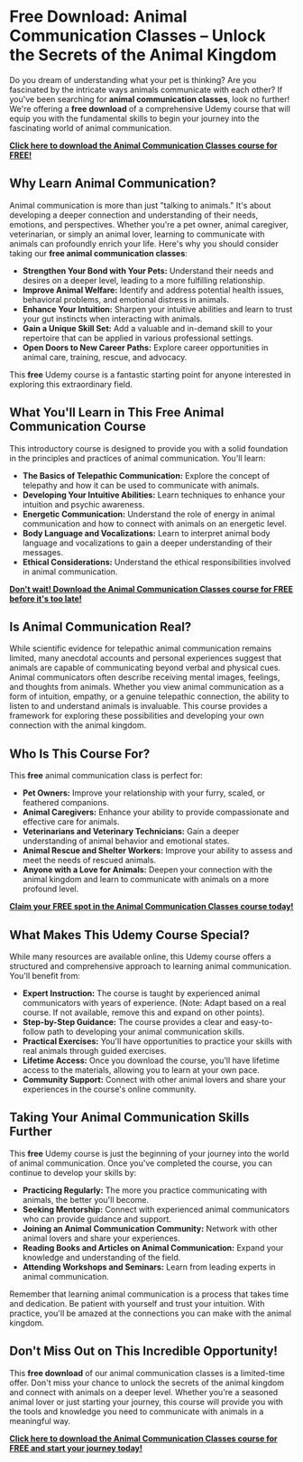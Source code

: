 # Free Download: Animal Communication Classes – Unlock the Secrets of the Animal Kingdom

Do you dream of understanding what your pet is thinking? Are you fascinated by the intricate ways animals communicate with each other? If you've been searching for **animal communication classes**, look no further! We're offering a **free download** of a comprehensive Udemy course that will equip you with the fundamental skills to begin your journey into the fascinating world of animal communication.

[**Click here to download the Animal Communication Classes course for FREE!**](https://udemywork.com/animal-communication-classes)

## Why Learn Animal Communication?

Animal communication is more than just "talking to animals." It's about developing a deeper connection and understanding of their needs, emotions, and perspectives. Whether you're a pet owner, animal caregiver, veterinarian, or simply an animal lover, learning to communicate with animals can profoundly enrich your life. Here's why you should consider taking our **free animal communication classes**:

*   **Strengthen Your Bond with Your Pets:** Understand their needs and desires on a deeper level, leading to a more fulfilling relationship.
*   **Improve Animal Welfare:** Identify and address potential health issues, behavioral problems, and emotional distress in animals.
*   **Enhance Your Intuition:** Sharpen your intuitive abilities and learn to trust your gut instincts when interacting with animals.
*   **Gain a Unique Skill Set:** Add a valuable and in-demand skill to your repertoire that can be applied in various professional settings.
*   **Open Doors to New Career Paths:** Explore career opportunities in animal care, training, rescue, and advocacy.

This **free** Udemy course is a fantastic starting point for anyone interested in exploring this extraordinary field.

## What You'll Learn in This Free Animal Communication Course

This introductory course is designed to provide you with a solid foundation in the principles and practices of animal communication. You'll learn:

*   **The Basics of Telepathic Communication:** Explore the concept of telepathy and how it can be used to communicate with animals.
*   **Developing Your Intuitive Abilities:** Learn techniques to enhance your intuition and psychic awareness.
*   **Energetic Communication:** Understand the role of energy in animal communication and how to connect with animals on an energetic level.
*   **Body Language and Vocalizations:** Learn to interpret animal body language and vocalizations to gain a deeper understanding of their messages.
*   **Ethical Considerations:** Understand the ethical responsibilities involved in animal communication.

[**Don't wait! Download the Animal Communication Classes course for FREE before it's too late!**](https://udemywork.com/animal-communication-classes)

## Is Animal Communication Real?

While scientific evidence for telepathic animal communication remains limited, many anecdotal accounts and personal experiences suggest that animals are capable of communicating beyond verbal and physical cues. Animal communicators often describe receiving mental images, feelings, and thoughts from animals. Whether you view animal communication as a form of intuition, empathy, or a genuine telepathic connection, the ability to listen to and understand animals is invaluable. This course provides a framework for exploring these possibilities and developing your own connection with the animal kingdom.

## Who Is This Course For?

This **free** animal communication class is perfect for:

*   **Pet Owners:** Improve your relationship with your furry, scaled, or feathered companions.
*   **Animal Caregivers:** Enhance your ability to provide compassionate and effective care for animals.
*   **Veterinarians and Veterinary Technicians:** Gain a deeper understanding of animal behavior and emotional states.
*   **Animal Rescue and Shelter Workers:** Improve your ability to assess and meet the needs of rescued animals.
*   **Anyone with a Love for Animals:** Deepen your connection with the animal kingdom and learn to communicate with animals on a more profound level.

[**Claim your FREE spot in the Animal Communication Classes course today!**](https://udemywork.com/animal-communication-classes)

## What Makes This Udemy Course Special?

While many resources are available online, this Udemy course offers a structured and comprehensive approach to learning animal communication. You'll benefit from:

*   **Expert Instruction:** The course is taught by experienced animal communicators with years of experience. (Note: Adapt based on a real course. If not available, remove this and expand on other points).
*   **Step-by-Step Guidance:** The course provides a clear and easy-to-follow path to developing your animal communication skills.
*   **Practical Exercises:** You'll have opportunities to practice your skills with real animals through guided exercises.
*   **Lifetime Access:** Once you download the course, you'll have lifetime access to the materials, allowing you to learn at your own pace.
*   **Community Support:** Connect with other animal lovers and share your experiences in the course's online community.

## Taking Your Animal Communication Skills Further

This **free** Udemy course is just the beginning of your journey into the world of animal communication. Once you've completed the course, you can continue to develop your skills by:

*   **Practicing Regularly:** The more you practice communicating with animals, the better you'll become.
*   **Seeking Mentorship:** Connect with experienced animal communicators who can provide guidance and support.
*   **Joining an Animal Communication Community:** Network with other animal lovers and share your experiences.
*   **Reading Books and Articles on Animal Communication:** Expand your knowledge and understanding of the field.
*   **Attending Workshops and Seminars:** Learn from leading experts in animal communication.

Remember that learning animal communication is a process that takes time and dedication. Be patient with yourself and trust your intuition. With practice, you'll be amazed at the connections you can make with the animal kingdom.

## Don't Miss Out on This Incredible Opportunity!

This **free download** of our animal communication classes is a limited-time offer. Don't miss your chance to unlock the secrets of the animal kingdom and connect with animals on a deeper level. Whether you're a seasoned animal lover or just starting your journey, this course will provide you with the tools and knowledge you need to communicate with animals in a meaningful way.

[**Click here to download the Animal Communication Classes course for FREE and start your journey today!**](https://udemywork.com/animal-communication-classes)
